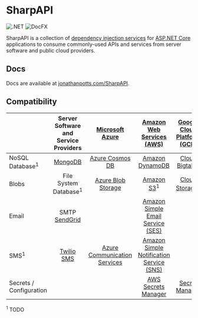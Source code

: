 # SharpAPI

![.NET](https://github.com/jonathanpotts/SharpAPI/workflows/.NET/badge.svg) ![DocFX](https://github.com/jonathanpotts/SharpAPI/workflows/DocFX/badge.svg)

SharpAPI is a collection of [dependency injection services](https://docs.microsoft.com/aspnet/core/fundamentals/dependency-injection/) for [ASP.NET Core](https://docs.microsoft.com/aspnet/core/) applications to consume commonly-used APIs and services from server software and public cloud providers.

## Docs

Docs are available at [jonathanpotts.com/SharpAPI](https://jonathanpotts.com/SharpAPI).

## Compatibility

|  | Server Software and Service Providers | [Microsoft Azure](https://azure.microsoft.com/) | [Amazon Web Services (AWS)](https://aws.amazon.com/) | [Google Cloud Platform (GCP)](https://cloud.google.com/) |
| :- | :-: | :-: | :-: | :-: |
| NoSQL Database<sup>1</sup> | [MongoDB](https://www.mongodb.com/) | [Azure Cosmos DB](https://azure.microsoft.com/services/cosmos-db/) | [Amazon DynamoDB](https://aws.amazon.com/dynamodb/) | [Cloud Bigtable](https://cloud.google.com/bigtable/) |
| Blobs | File System <br> Database<sup>1</sup> | [Azure Blob Storage](https://azure.microsoft.com/en-us/services/storage/blobs/) | [Amazon S3](https://aws.amazon.com/s3/)<sup>1</sup> | [Cloud Storage](https://cloud.google.com/storage/)<sup>1</sup> |
| Email | SMTP <br> [SendGrid](https://sendgrid.com/) |  | [Amazon Simple Email Service (SES)](https://aws.amazon.com/ses/) |  |
| SMS<sup>1</sup> | [Twilio SMS](https://www.twilio.com/sms/) | [Azure Communication Services](https://azure.microsoft.com/en-us/services/communication-services/) | [Amazon Simple Notification Service (SNS)](https://aws.amazon.com/sns/)  |  |
| Secrets / Configuration |  |  | [AWS Secrets Manager](https://aws.amazon.com/secrets-manager/) | [Secret Manager](https://cloud.google.com/secret-manager/) |

<sup>1</sup> TODO
